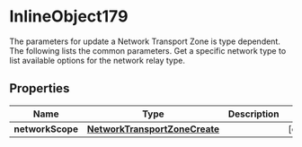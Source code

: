 

# InlineObject179

The parameters for update a Network Transport Zone is type dependent. The following lists the common parameters. Get a specific network type to list available options for the network relay type. 
## Properties

Name | Type | Description | Notes
------------ | ------------- | ------------- | -------------
**networkScope** | [**NetworkTransportZoneCreate**](NetworkTransportZoneCreate.md) |  |  [optional]




